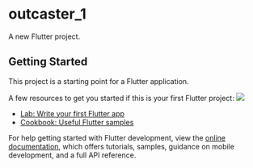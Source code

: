 # outcaster_1

A new Flutter project.

## Getting Started

This project is a starting point for a Flutter application.

A few resources to get you started if this is your first Flutter project:
![](C:/Users/bhumit/AppData/Local/Temp/1665578202030.jpg)

- [Lab: Write your first Flutter app](https://docs.flutter.dev/get-started/codelab)
- [Cookbook: Useful Flutter samples](https://docs.flutter.dev/cookbook)

For help getting started with Flutter development, view the
[online documentation](https://docs.flutter.dev/), which offers tutorials,
samples, guidance on mobile development, and a full API reference.
